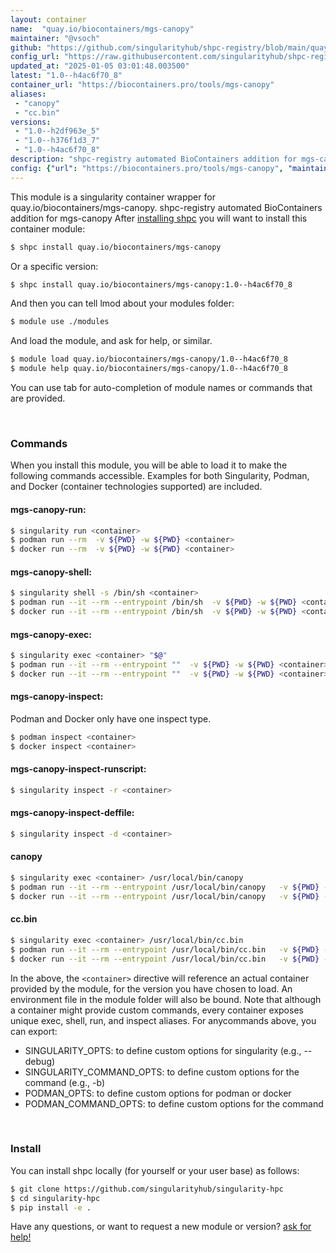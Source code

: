 ```yaml
---
layout: container
name:  "quay.io/biocontainers/mgs-canopy"
maintainer: "@vsoch"
github: "https://github.com/singularityhub/shpc-registry/blob/main/quay.io/biocontainers/mgs-canopy/container.yaml"
config_url: "https://raw.githubusercontent.com/singularityhub/shpc-registry/main/quay.io/biocontainers/mgs-canopy/container.yaml"
updated_at: "2025-01-05 03:01:48.003500"
latest: "1.0--h4ac6f70_8"
container_url: "https://biocontainers.pro/tools/mgs-canopy"
aliases:
 - "canopy"
 - "cc.bin"
versions:
 - "1.0--h2df963e_5"
 - "1.0--h376f1d3_7"
 - "1.0--h4ac6f70_8"
description: "shpc-registry automated BioContainers addition for mgs-canopy"
config: {"url": "https://biocontainers.pro/tools/mgs-canopy", "maintainer": "@vsoch", "description": "shpc-registry automated BioContainers addition for mgs-canopy", "latest": {"1.0--h4ac6f70_8": "sha256:952639a2e878bf32d7efc233c4b7b65ea6a6dfa8eba7035acafe09e9b6804342"}, "tags": {"1.0--h2df963e_5": "sha256:82a47c5bf181cd458fda6ff66ddf6e735aa3e1b9f130a90f963f959be1f6d37c", "1.0--h376f1d3_7": "sha256:2a504f4d7a4de5883b4d214d4d40982b81b02295a682e33f5c203dc7520b7db3", "1.0--h4ac6f70_8": "sha256:952639a2e878bf32d7efc233c4b7b65ea6a6dfa8eba7035acafe09e9b6804342"}, "docker": "quay.io/biocontainers/mgs-canopy", "aliases": {"canopy": "/usr/local/bin/canopy", "cc.bin": "/usr/local/bin/cc.bin"}}
---
```


This module is a singularity container wrapper for quay.io/biocontainers/mgs-canopy.
shpc-registry automated BioContainers addition for mgs-canopy
After [installing shpc](#install) you will want to install this container module:


```bash
$ shpc install quay.io/biocontainers/mgs-canopy
```

Or a specific version:

```bash
$ shpc install quay.io/biocontainers/mgs-canopy:1.0--h4ac6f70_8
```

And then you can tell lmod about your modules folder:

```bash
$ module use ./modules
```

And load the module, and ask for help, or similar.

```bash
$ module load quay.io/biocontainers/mgs-canopy/1.0--h4ac6f70_8
$ module help quay.io/biocontainers/mgs-canopy/1.0--h4ac6f70_8
```

You can use tab for auto-completion of module names or commands that are provided.

<br>

### Commands

When you install this module, you will be able to load it to make the following commands accessible.
Examples for both Singularity, Podman, and Docker (container technologies supported) are included.

#### mgs-canopy-run:

```bash
$ singularity run <container>
$ podman run --rm  -v ${PWD} -w ${PWD} <container>
$ docker run --rm  -v ${PWD} -w ${PWD} <container>
```

#### mgs-canopy-shell:

```bash
$ singularity shell -s /bin/sh <container>
$ podman run --it --rm --entrypoint /bin/sh  -v ${PWD} -w ${PWD} <container>
$ docker run --it --rm --entrypoint /bin/sh  -v ${PWD} -w ${PWD} <container>
```

#### mgs-canopy-exec:

```bash
$ singularity exec <container> "$@"
$ podman run --it --rm --entrypoint ""  -v ${PWD} -w ${PWD} <container> "$@"
$ docker run --it --rm --entrypoint ""  -v ${PWD} -w ${PWD} <container> "$@"
```

#### mgs-canopy-inspect:

Podman and Docker only have one inspect type.

```bash
$ podman inspect <container>
$ docker inspect <container>
```

#### mgs-canopy-inspect-runscript:

```bash
$ singularity inspect -r <container>
```

#### mgs-canopy-inspect-deffile:

```bash
$ singularity inspect -d <container>
```


#### canopy

```bash
$ singularity exec <container> /usr/local/bin/canopy
$ podman run --it --rm --entrypoint /usr/local/bin/canopy   -v ${PWD} -w ${PWD} <container> -c " $@"
$ docker run --it --rm --entrypoint /usr/local/bin/canopy   -v ${PWD} -w ${PWD} <container> -c " $@"
```


#### cc.bin

```bash
$ singularity exec <container> /usr/local/bin/cc.bin
$ podman run --it --rm --entrypoint /usr/local/bin/cc.bin   -v ${PWD} -w ${PWD} <container> -c " $@"
$ docker run --it --rm --entrypoint /usr/local/bin/cc.bin   -v ${PWD} -w ${PWD} <container> -c " $@"
```



In the above, the `<container>` directive will reference an actual container provided
by the module, for the version you have chosen to load. An environment file in the
module folder will also be bound. Note that although a container
might provide custom commands, every container exposes unique exec, shell, run, and
inspect aliases. For anycommands above, you can export:

 - SINGULARITY_OPTS: to define custom options for singularity (e.g., --debug)
 - SINGULARITY_COMMAND_OPTS: to define custom options for the command (e.g., -b)
 - PODMAN_OPTS: to define custom options for podman or docker
 - PODMAN_COMMAND_OPTS: to define custom options for the command

<br>

### Install

You can install shpc locally (for yourself or your user base) as follows:

```bash
$ git clone https://github.com/singularityhub/singularity-hpc
$ cd singularity-hpc
$ pip install -e .
```

Have any questions, or want to request a new module or version? [ask for help!](https://github.com/singularityhub/singularity-hpc/issues)